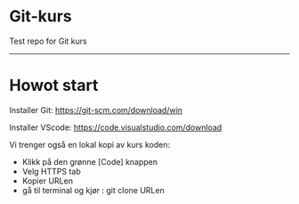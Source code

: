 # Git-kurs
Test repo for Git kurs

---

# Howot start

Installer Git: https://git-scm.com/download/win

Installer VScode: https://code.visualstudio.com/download

Vi trenger også en lokal kopi av kurs koden:
- Klikk på den grønne [Code] knappen
- Velg HTTPS tab
- Kopier URLen
- gå til terminal og kjør : git clone URLen
